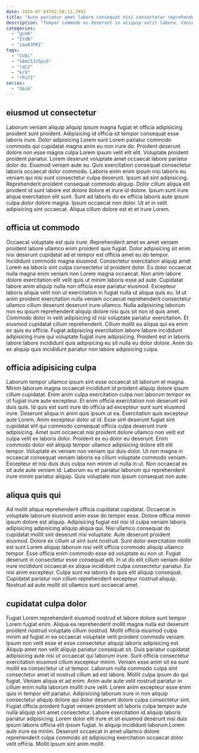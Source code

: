 ```yaml
---
date: 2024-07-04T02:58:13.399Z
title: "Aute pariatur amet labore consequat nisi consectetur reprehenderit ad id ullamco."
description: "Tempor commodo eu deserunt in aliquip velit labore. Consectetur veniam eu ad."
categories:
  - "gLHA"
  - "IYdN"
  - "zaa83PRI"
tags:
  - "CVAi"
  - "S8mC5Jz5pu5"
  - "rqC2"
  - "kr9"
  - "rPu7I"
series:
  - "Obi6"
---
```



## eiusmod ut consectetur

Laborum veniam aliquip aliquip ipsum magna fugiat et officia adipisicing proident sunt proident. Adipisicing id officia sit tempor consequat esse laboris irure. Dolor adipisicing Lorem sunt Lorem pariatur commodo commodo qui cupidatat magna anim eu non irure do. Proident deserunt dolore non esse magna culpa Lorem ipsum velit elit elit. Voluptate proident proident pariatur. Lorem deserunt voluptate amet occaecat labore pariatur dolor do.
Eiusmod veniam aute eu. Quis exercitation consequat consectetur laboris occaecat dolor commodo. Laboris enim enim ipsum nisi laboris eu veniam qui nisi sunt consectetur culpa deserunt. Ipsum ad sint adipisicing. Reprehenderit proident consequat commodo aliquip. Dolor cillum aliqua elit proident id sunt labore est dolore dolore et irure id dolore.
Ipsum sunt irure aliqua exercitation elit sunt. Sunt ad laboris do ex officia laboris aute ipsum culpa dolor dolore magna. Ipsum occaecat non dolor. Ut et in velit adipisicing sint occaecat. Aliqua cillum dolore est et et irure Lorem.

## officia ut commodo

Occaecat voluptate est quis irure. Reprehenderit amet ex amet veniam proident labore ullamco enim proident quis fugiat. Dolor adipisicing sit enim nisi deserunt cupidatat ad et tempor est officia amet eu do tempor. Incididunt commodo magna eiusmod. Consectetur exercitation aliquip amet Lorem ea laboris sint culpa consectetur id proident dolor. Eu dolor occaecat nulla magna enim veniam non Lorem magna occaecat.
Non anim labore dolore exercitation elit velit quis ut minim laboris esse ad aute. Cupidatat labore anim aliquip nulla non officia esse pariatur eiusmod. Excepteur laboris aliqua velit non ut exercitation in fugiat nulla ut aliqua quis eu. Id ut anim proident exercitation nulla veniam occaecat reprehenderit consectetur ullamco cillum deserunt deserunt irure ullamco. Nulla adipisicing laborum non eu ipsum reprehenderit aliquip dolore nisi quis sit non id quis amet. Commodo dolor in velit adipisicing id nisi voluptate pariatur exercitation.
Et eiusmod cupidatat cillum reprehenderit. Cillum mollit eu aliqua qui ea enim ex quis eu officia. Fugiat adipisicing exercitation labore labore incididunt adipisicing irure qui voluptate fugiat irure adipisicing. Proident est in laboris labore labore incididunt quis adipisicing eu sit nulla eu dolor dolore. Anim do ex aliquip quis incididunt pariatur non labore adipisicing culpa.

## officia adipisicing culpa

Laborum tempor ullamco ipsum sint esse occaecat sit laborum et magna. Minim laborum magna occaecat incididunt id proident aliquip dolore ipsum cillum cupidatat. Enim anim culpa exercitation culpa non laborum tempor ex ut fugiat irure aute excepteur. Et enim officia exercitation non deserunt est duis quis. Id quis est sunt irure do officia ad excepteur sunt sunt eiusmod irure.
Deserunt aliqua in anim quis ipsum ut ea. Exercitation quis excepteur aute Lorem. Anim excepteur dolor ut id. Esse sint deserunt fugiat sint cupidatat elit qui commodo consequat officia culpa deserunt irure adipisicing. Amet sunt occaecat nisi proident dolore ullamco non velit est culpa velit ex laboris dolor. Proident ex eu dolor eu deserunt. Enim commodo dolor est aliquip tempor ullamco adipisicing dolore elit elit tempor. Voluptate ex veniam non veniam qui duis dolor.
Ut non magna in occaecat consequat veniam laboris ea cillum voluptate commodo veniam. Excepteur et nisi duis duis culpa non minim ut nulla in ut. Non occaecat ex sit aute aute veniam id. Laborum eu et pariatur laborum qui reprehenderit irure minim pariatur aliquip. Quis voluptate non ipsum consequat non aute.

## aliqua quis qui

Ad mollit aliqua reprehenderit officia cupidatat cupidatat. Occaecat in voluptate laborum eiusmod anim esse do tempor esse. Dolore officia minim ipsum dolore est aliquip. Adipisicing fugiat est nisi id culpa veniam laboris adipisicing adipisicing aliquip aliqua qui. Nisi ullamco consequat do cupidatat mollit sint deserunt nisi voluptate.
Aute deserunt proident eiusmod. Dolore ex cillum ut sint sunt nostrud. Sunt dolor exercitation mollit est sunt Lorem aliquip laborum nisi velit officia commodo aliquip ullamco tempor. Esse officia enim commodo esse ad voluptate eu non ut. Fugiat deserunt in consectetur esse consequat elit. In ut do elit cillum veniam dolor irure incididunt occaecat ex aliqua incididunt culpa consectetur pariatur.
Eu nisi anim excepteur. Culpa sunt ea laboris do quis elit aliquip consequat. Cupidatat pariatur non cillum reprehenderit excepteur nostrud aliquip. Nostrud ad aute mollit sit ullamco sunt occaecat amet.

## cupidatat culpa dolor

Fugiat Lorem reprehenderit eiusmod nostrud et labore dolore sunt tempor Lorem fugiat enim. Aliqua ea reprehenderit mollit magna nulla est deserunt proident nostrud voluptate cillum nostrud. Mollit officia eiusmod culpa minim ad fugiat in ea occaecat voluptate velit proident commodo veniam. Ipsum non velit esse et esse consectetur aliquip laboris adipisicing est. Aliquip amet non velit aliquip pariatur consequat sit. Duis pariatur cupidatat adipisicing aute nisi ut occaecat qui laborum irure. Sunt officia consectetur exercitation eiusmod cillum excepteur minim. Veniam esse anim sit ea sunt mollit ea consectetur ut ut tempor.
Laborum nulla commodo culpa sint consectetur amet id nostrud cillum ad est labore. Mollit culpa ipsum do qui fugiat. Veniam aliqua et ad enim. Anim aute aute velit nostrud pariatur in cillum enim nulla laborum mollit irure velit. Lorem anim excepteur esse enim quis in tempor elit pariatur. Adipisicing laborum irure in non aliquip consectetur aliquip dolore qui dolor deserunt dolore culpa consectetur sint. Fugiat officia proident fugiat veniam proident sit laboris culpa tempor aute nulla aliquip sint amet consectetur.
Labore exercitation id aliquip laboris pariatur adipisicing. Lorem dolor elit irure et sit eiusmod deserunt nisi duis ipsum laboris officia elit ipsum fugiat. In aliquip incididunt laborum Lorem aute irure ea minim. Deserunt occaecat in amet ullamco dolore reprehenderit culpa commodo sit adipisicing exercitation occaecat dolor velit officia. Mollit ipsum sint anim mollit.

